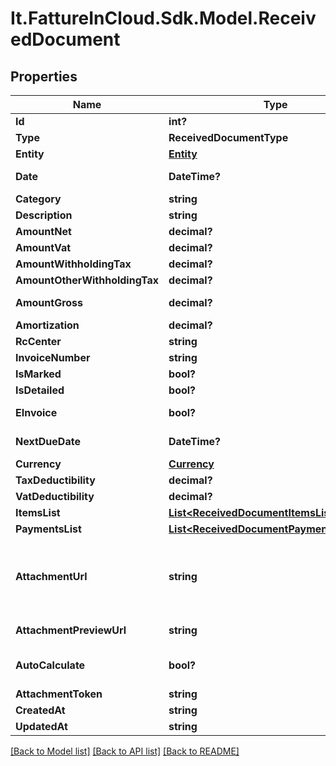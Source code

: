 # It.FattureInCloud.Sdk.Model.ReceivedDocument

## Properties

Name | Type | Description | Notes
------------ | ------------- | ------------- | -------------
**Id** | **int?** | Unique identifier of the document. | [optional] 
**Type** | **ReceivedDocumentType** |  | [optional] 
**Entity** | [**Entity**](Entity.md) |  | [optional] 
**Date** | **DateTime?** | Date of the document [If not specified, today date is used]. | [optional] 
**Category** | **string** | Document category. | [optional] 
**Description** | **string** | Document description. | [optional] 
**AmountNet** | **decimal?** | Total net amount. | [optional] 
**AmountVat** | **decimal?** | Total vat amount. | [optional] 
**AmountWithholdingTax** | **decimal?** | Withholding tax amount. | [optional] 
**AmountOtherWithholdingTax** | **decimal?** | Other withholding tax amount. | [optional] 
**AmountGross** | **decimal?** | [Read Only] Total gross amount. | [optional] [readonly] 
**Amortization** | **decimal?** | Amortization value | [optional] 
**RcCenter** | **string** | Revenue center. | [optional] 
**InvoiceNumber** | **string** | Invoice number | [optional] 
**IsMarked** | **bool?** |  | [optional] 
**IsDetailed** | **bool?** |  | [optional] 
**EInvoice** | **bool?** | [Read Only] Indicates if this is an e-invoice. | [optional] 
**NextDueDate** | **DateTime?** | [Read Only] Next due date. | [optional] [readonly] 
**Currency** | [**Currency**](Currency.md) |  | [optional] 
**TaxDeductibility** | **decimal?** | Tax deducibility percentage. | [optional] 
**VatDeductibility** | **decimal?** | Vat deducibility percentage. | [optional] 
**ItemsList** | [**List&lt;ReceivedDocumentItemsListItem&gt;**](ReceivedDocumentItemsListItem.md) |  | [optional] 
**PaymentsList** | [**List&lt;ReceivedDocumentPaymentsListItem&gt;**](ReceivedDocumentPaymentsListItem.md) |  | [optional] 
**AttachmentUrl** | **string** | [Temporary] [Read Only]  Public url of the attached file. Authomatically set if a valid attachment token is passed via POST /received_documents or PUT /received_documents/{documentId}. | [optional] [readonly] 
**AttachmentPreviewUrl** | **string** | [Temporary] [Read Only]  Attachment preview url. | [optional] [readonly] 
**AutoCalculate** | **bool?** | If set to false total items amount and total payments amount can be different. | [optional] 
**AttachmentToken** | **string** | Uploaded attachement token. | [optional] 
**CreatedAt** | **string** |  | [optional] 
**UpdatedAt** | **string** |  | [optional] 

[[Back to Model list]](../README.md#documentation-for-models) [[Back to API list]](../README.md#documentation-for-api-endpoints) [[Back to README]](../README.md)

